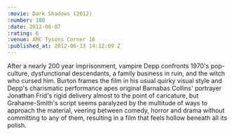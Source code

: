 ```yaml
--- 
:movie: Dark Shadows (2012)
:number: 180
:date: 2012-06-07
:rating: 6
:venue: AMC Tysons Corner 16
:published_at: 2012-06-13 14:12:09 Z
---
```

After a nearly 200 year imprisonment, vampire Depp confronts 1970's pop-culture, dysfunctional descendants, a family business in ruin, and the witch who cursed him. Burton frames the film in his usual quirky visual style and Depp's charismatic performance apes original Barnabas Collins' portrayer Jonathan Frid's rigid delivery almost to the point of caricature, but Grahame-Smith's script seems paralyzed by the multitude of ways to approach the material, veering between comedy, horror and drama without committing to any of them, resulting in a film that feels hollow beneath all its polish.